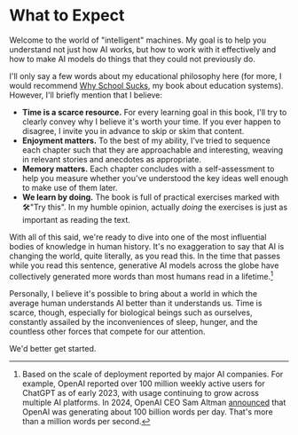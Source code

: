 # What to Expect

Welcome to the world of "intelligent" machines.  My goal is to help you understand not just how AI works, but how to work with it effectively and how to make AI models do things that they could not previously do.

I'll only say a few words about my educational philosophy here (for more, I would recommend [Why School Sucks](/#/textbook/education_systems), my book about education systems).  However, I'll briefly mention that I believe:

* **Time is a scarce resource.**  For every learning goal in this book, I'll try to clearly convey why I believe it's worth your time.  If you ever happen to disagree, I invite you in advance to skip or skim that content.
* **Enjoyment matters.**  To the best of my ability, I've tried to sequence each chapter such that they are approachable and interesting, weaving in relevant stories and anecdotes as appropriate.
* **Memory matters.**  Each chapter concludes with a self-assessment to help you measure whether you've understood the key ideas well enough to make use of them later.
* **We learn by doing.**  The book is full of practical exercises marked with 🛠️"Try this".   In my humble opinion, actually *doing* the exercises is just as important as reading the text. 

With all of this said, we're ready to dive into one of the most influential bodies of knowledge in human history.  It's no exaggeration to say that AI is changing the world, quite literally, as you read this.  In the time that passes while you read this sentence, generative AI models across the globe have collectively generated more words than most humans read in a lifetime.[^1]

Personally, I believe it's possible to bring about a world in which the average human understands AI better than it understands us.  Time is scarce, though, especially for biological beings such as ourselves, constantly assailed by the inconveniences of sleep, hunger, and the countless other forces that compete for our attention.

We'd better get started.

[^1]: Based on the scale of deployment reported by major AI companies. For example, OpenAI reported over 100 million weekly active users for ChatGPT as of early 2023, with usage continuing to grow across multiple AI platforms.  In 2024, OpenAI CEO Sam Altman [announced](https://x.com/sama/status/1756089361609981993?lang=en) that OpenAI was generating about 100 billion words per day.  That's more than a million words per second. 